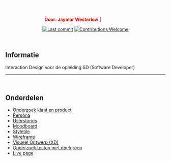 </br>

<h2 style="color: white;"align="center">Keuzedeel Interaction Design</h2>

<p style="color: red;font-weight: bold" align="center" > Door: Jaymar Westerlow  <span style="color: black;">| </span><span style="color: white;">  Klas: SD2A </span></p>

<p align="center">
    <a href="#"><img src="https://img.shields.io/github/last-commit/unfinishedd/keuzedeel-interaction-design" alt="Last commit"></a>
    <a href="https://github.com/unfinishedd/keuzedeel-interaction-design/issues"><img src="https://img.shields.io/badge/contributions-welcome-ff69b4.svg" alt="Contributions Welcome"></a>
</p>

</br>


## Informatie

Interaction Design voor de opleiding SD (Software Developer)  


---

</br>

## Onderdelen


- [Onderzoek klant en product](https://github.com/Jaywesterlow/Keuzedeel_Interaction_Design/blob/master/Keuzedeel%20Interaction%20design%20-%20TC%20Onderzoek%20testen%20met%20doelgroep.pdf)
- [Persona](https://github.com/Jaywesterlow/Keuzedeel_Interaction_Design/blob/master/persona.pptx)
- [Userstories](https://github.com/Jaywesterlow/Keuzedeel_Interaction_Design/blob/master/TC%20User%20stories.jpg)
- [Moodboard](https://github.com/Jaywesterlow/Keuzedeel_Interaction_Design/blob/master/keuzedeel%20interaction%20design%20-%20TC%20Moodboard.xd)
- [Styletile](https://github.com/Jaywesterlow/Keuzedeel_Interaction_Design/blob/master/style-tile-TC.xd)
- [Wireframe](https://github.com/Jaywesterlow/Keuzedeel_Interaction_Design/blob/master/Keuzedeel%20interaction%20design%20-%20TC%20Wireframe.xd)
- [Visueel Ontwerp (XD)](https://github.com/Jaywesterlow/Keuzedeel_Interaction_Design/blob/master/Keuzedeel%20interaction%20design%20-%20TC%20Mockup.xd)
- [Onderzoek testen met doelgroep](https://github.com/Jaywesterlow/Keuzedeel_Interaction_Design/blob/master/Keuzedeel%20Interaction%20design%20-%20TC%20Onderzoek%20testen%20met%20doelgroep.pdf)
- [Live page](https://jaymar.student-sd.site/)


</br>
